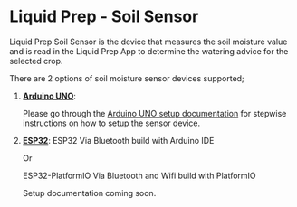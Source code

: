 # Liquid Prep - Soil Sensor

Liquid Prep Soil Sensor is the device that measures the soil moisture value and is read in the Liquid Prep App to determine the watering advice for the selected crop.

There are 2 options of soil moisture sensor devices supported;
1. **[Arduino UNO](https://www.arduino.cc/)**:

    Please go through the [Arduino UNO setup documentation](./Arduino%20UNO/User-Manual.pdf) for stepwise instructions on how to setup the sensor device. 

2. **[ESP32](http://esp32.net/)**:
   ESP32 Via Bluetooth build with Arduino IDE

   Or

   ESP32-PlatformIO Via Bluetooth and Wifi build with PlatformIO

    Setup documentation coming soon.